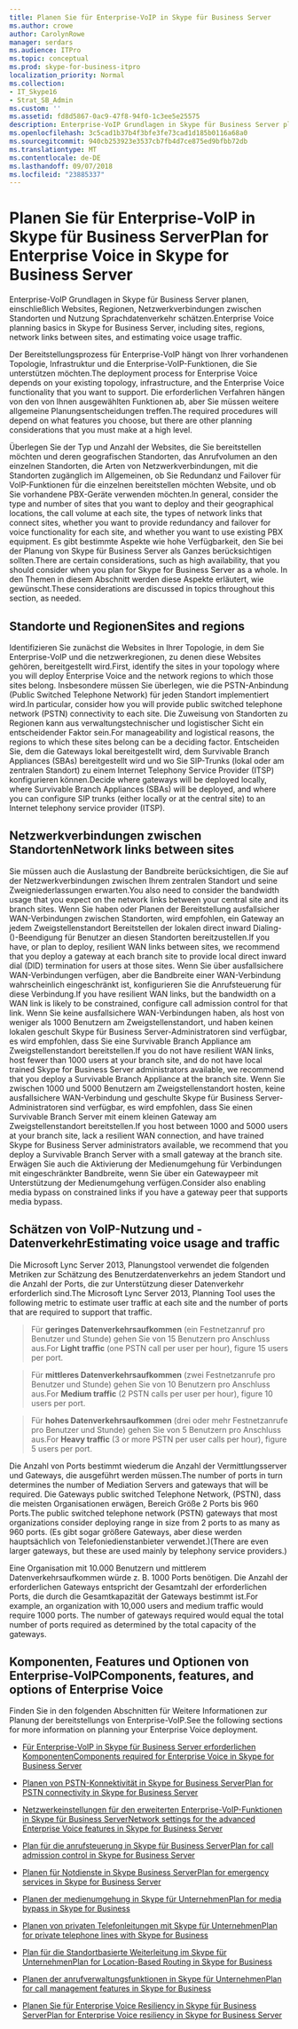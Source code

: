 ```yaml
---
title: Planen Sie für Enterprise-VoIP in Skype für Business Server
ms.author: crowe
author: CarolynRowe
manager: serdars
ms.audience: ITPro
ms.topic: conceptual
ms.prod: skype-for-business-itpro
localization_priority: Normal
ms.collection:
- IT_Skype16
- Strat_SB_Admin
ms.custom: ''
ms.assetid: fd8d5867-0ac9-47f8-94f0-1c3ee5e25575
description: Enterprise-VoIP Grundlagen in Skype für Business Server planen, einschließlich Websites, Regionen, Netzwerkverbindungen zwischen Standorten und Nutzung Sprachdatenverkehr schätzen.
ms.openlocfilehash: 3c5cad1b37b4f3bfe3fe73cad1d185b0116a68a0
ms.sourcegitcommit: 940cb253923e3537cb7fb4d7ce875ed9bfbb72db
ms.translationtype: MT
ms.contentlocale: de-DE
ms.lasthandoff: 09/07/2018
ms.locfileid: "23885337"
---
```

# <a name="plan-for-enterprise-voice-in-skype-for-business-server"></a><span data-ttu-id="48c25-103">Planen Sie für Enterprise-VoIP in Skype für Business Server</span><span class="sxs-lookup"><span data-stu-id="48c25-103">Plan for Enterprise Voice in Skype for Business Server</span></span>
 
<span data-ttu-id="48c25-104">Enterprise-VoIP Grundlagen in Skype für Business Server planen, einschließlich Websites, Regionen, Netzwerkverbindungen zwischen Standorten und Nutzung Sprachdatenverkehr schätzen.</span><span class="sxs-lookup"><span data-stu-id="48c25-104">Enterprise Voice planning basics in Skype for Business Server, including sites, regions, network links between sites, and estimating voice usage traffic.</span></span>
  
<span data-ttu-id="48c25-105">Der Bereitstellungsprozess für Enterprise-VoIP hängt von Ihrer vorhandenen Topologie, Infrastruktur und die Enterprise-VoIP-Funktionen, die Sie unterstützen möchten.</span><span class="sxs-lookup"><span data-stu-id="48c25-105">The deployment process for Enterprise Voice depends on your existing topology, infrastructure, and the Enterprise Voice functionality that you want to support.</span></span> <span data-ttu-id="48c25-106">Die erforderlichen Verfahren hängen von den von Ihnen ausgewählten Funktionen ab, aber Sie müssen weitere allgemeine Planungsentscheidungen treffen.</span><span class="sxs-lookup"><span data-stu-id="48c25-106">The required procedures will depend on what features you choose, but there are other planning considerations that you must make at a high level.</span></span>
  
<span data-ttu-id="48c25-107">Überlegen Sie der Typ und Anzahl der Websites, die Sie bereitstellen möchten und deren geografischen Standorten, das Anrufvolumen an den einzelnen Standorten, die Arten von Netzwerkverbindungen, mit die Standorten zugänglich im Allgemeinen, ob Sie Redundanz und Failover für VoIP-Funktionen für die einzelnen bereitstellen möchten Website, und ob Sie vorhandene PBX-Geräte verwenden möchten.</span><span class="sxs-lookup"><span data-stu-id="48c25-107">In general, consider the type and number of sites that you want to deploy and their geographical locations, the call volume at each site, the types of network links that connect sites, whether you want to provide redundancy and failover for voice functionality for each site, and whether you want to use existing PBX equipment.</span></span> <span data-ttu-id="48c25-108">Es gibt bestimmte Aspekte wie hohe Verfügbarkeit, den Sie bei der Planung von Skype für Business Server als Ganzes berücksichtigen sollten.</span><span class="sxs-lookup"><span data-stu-id="48c25-108">There are certain considerations, such as high availability, that you should consider when you plan for Skype for Business Server as a whole.</span></span> <span data-ttu-id="48c25-109">In den Themen in diesem Abschnitt werden diese Aspekte erläutert, wie gewünscht.</span><span class="sxs-lookup"><span data-stu-id="48c25-109">These considerations are discussed in topics throughout this section, as needed.</span></span>
  
## <a name="sites-and-regions"></a><span data-ttu-id="48c25-110">Standorte und Regionen</span><span class="sxs-lookup"><span data-stu-id="48c25-110">Sites and regions</span></span>

<span data-ttu-id="48c25-111">Identifizieren Sie zunächst die Websites in Ihrer Topologie, in dem Sie Enterprise-VoIP und die netzwerkregionen, zu denen diese Websites gehören, bereitgestellt wird.</span><span class="sxs-lookup"><span data-stu-id="48c25-111">First, identify the sites in your topology where you will deploy Enterprise Voice and the network regions to which those sites belong.</span></span> <span data-ttu-id="48c25-112">Insbesondere müssen Sie überlegen, wie die PSTN-Anbindung (Public Switched Telephone Network) für jeden Standort implementiert wird.</span><span class="sxs-lookup"><span data-stu-id="48c25-112">In particular, consider how you will provide public switched telephone network (PSTN) connectivity to each site.</span></span> <span data-ttu-id="48c25-113">Die Zuweisung von Standorten zu Regionen kann aus verwaltungstechnischer und logistischer Sicht ein entscheidender Faktor sein.</span><span class="sxs-lookup"><span data-stu-id="48c25-113">For manageability and logistical reasons, the regions to which these sites belong can be a deciding factor.</span></span> <span data-ttu-id="48c25-114">Entscheiden Sie, dem die Gateways lokal bereitgestellt wird, dem Survivable Branch Appliances (SBAs) bereitgestellt wird und wo Sie SIP-Trunks (lokal oder am zentralen Standort) zu einem Internet Telephony Service Provider (ITSP) konfigurieren können.</span><span class="sxs-lookup"><span data-stu-id="48c25-114">Decide where gateways will be deployed locally, where Survivable Branch Appliances (SBAs) will be deployed, and where you can configure SIP trunks (either locally or at the central site) to an Internet telephony service provider (ITSP).</span></span>
  
## <a name="network-links-between-sites"></a><span data-ttu-id="48c25-115">Netzwerkverbindungen zwischen Standorten</span><span class="sxs-lookup"><span data-stu-id="48c25-115">Network links between sites</span></span>

<span data-ttu-id="48c25-116">Sie müssen auch die Auslastung der Bandbreite berücksichtigen, die Sie auf der Netzwerkverbindungen zwischen Ihrem zentralen Standort und seine Zweigniederlassungen erwarten.</span><span class="sxs-lookup"><span data-stu-id="48c25-116">You also need to consider the bandwidth usage that you expect on the network links between your central site and its branch sites.</span></span> <span data-ttu-id="48c25-117">Wenn Sie haben oder Planen der Bereitstellung ausfallsicher WAN-Verbindungen zwischen Standorten, wird empfohlen, ein Gateway an jedem Zweigstellenstandort Bereitstellen der lokalen direct inward Dialing-()-Beendigung für Benutzer an diesen Standorten bereitzustellen.</span><span class="sxs-lookup"><span data-stu-id="48c25-117">If you have, or plan to deploy, resilient WAN links between sites, we recommend that you deploy a gateway at each branch site to provide local direct inward dial (DID) termination for users at those sites.</span></span> <span data-ttu-id="48c25-118">Wenn Sie über ausfallsichere WAN-Verbindungen verfügen, aber die Bandbreite einer WAN-Verbindung wahrscheinlich eingeschränkt ist, konfigurieren Sie die Anrufsteuerung für diese Verbindung.</span><span class="sxs-lookup"><span data-stu-id="48c25-118">If you have resilient WAN links, but the bandwidth on a WAN link is likely to be constrained, configure call admission control for that link.</span></span> <span data-ttu-id="48c25-119">Wenn Sie keine ausfallsichere WAN-Verbindungen haben, als host von weniger als 1000 Benutzern am Zweigstellenstandort, und haben keinen lokalen geschult Skype für Business Server-Administratoren sind verfügbar, es wird empfohlen, dass Sie eine Survivable Branch Appliance am Zweigstellenstandort bereitstellen.</span><span class="sxs-lookup"><span data-stu-id="48c25-119">If you do not have resilient WAN links, host fewer than 1000 users at your branch site, and do not have local trained Skype for Business Server administrators available, we recommend that you deploy a Survivable Branch Appliance at the branch site.</span></span> <span data-ttu-id="48c25-120">Wenn Sie zwischen 1000 und 5000 Benutzern am Zweigstellenstandort hosten, keine ausfallsichere WAN-Verbindung und geschulte Skype für Business Server-Administratoren sind verfügbar, es wird empfohlen, dass Sie einen Survivable Branch Server mit einem kleinen Gateway am Zweigstellenstandort bereitstellen.</span><span class="sxs-lookup"><span data-stu-id="48c25-120">If you host between 1000 and 5000 users at your branch site, lack a resilient WAN connection, and have trained Skype for Business Server administrators available, we recommend that you deploy a Survivable Branch Server with a small gateway at the branch site.</span></span> <span data-ttu-id="48c25-121">Erwägen Sie auch die Aktivierung der Medienumgehung für Verbindungen mit eingeschränkter Bandbreite, wenn Sie über ein Gatewaypeer mit Unterstützung der Medienumgehung verfügen.</span><span class="sxs-lookup"><span data-stu-id="48c25-121">Consider also enabling media bypass on constrained links if you have a gateway peer that supports media bypass.</span></span>
  
## <a name="estimating-voice-usage-and-traffic"></a><span data-ttu-id="48c25-122">Schätzen von VoIP-Nutzung und -Datenverkehr</span><span class="sxs-lookup"><span data-stu-id="48c25-122">Estimating voice usage and traffic</span></span>

<span data-ttu-id="48c25-123">Die Microsoft Lync Server 2013, Planungstool verwendet die folgenden Metriken zur Schätzung des Benutzerdatenverkehrs an jedem Standort und die Anzahl der Ports, die zur Unterstützung dieser Datenverkehr erforderlich sind.</span><span class="sxs-lookup"><span data-stu-id="48c25-123">The Microsoft Lync Server 2013, Planning Tool uses the following metric to estimate user traffic at each site and the number of ports that are required to support that traffic.</span></span>
  
> <span data-ttu-id="48c25-124">Für **geringes Datenverkehrsaufkommen** (ein Festnetzanruf pro Benutzer und Stunde) gehen Sie von 15 Benutzern pro Anschluss aus.</span><span class="sxs-lookup"><span data-stu-id="48c25-124">For **Light traffic** (one PSTN call per user per hour), figure 15 users per port.</span></span>
    
> <span data-ttu-id="48c25-125">Für **mittleres Datenverkehrsaufkommen** (zwei Festnetzanrufe pro Benutzer und Stunde) gehen Sie von 10 Benutzern pro Anschluss aus.</span><span class="sxs-lookup"><span data-stu-id="48c25-125">For **Medium traffic** (2 PSTN calls per user per hour), figure 10 users per port.</span></span>
    
> <span data-ttu-id="48c25-126">Für **hohes Datenverkehrsaufkommen** (drei oder mehr Festnetzanrufe pro Benutzer und Stunde) gehen Sie von 5 Benutzern pro Anschluss aus.</span><span class="sxs-lookup"><span data-stu-id="48c25-126">For **Heavy traffic** (3 or more PSTN per user calls per hour), figure 5 users per port.</span></span>
    
<span data-ttu-id="48c25-127">Die Anzahl von Ports bestimmt wiederum die Anzahl der Vermittlungsserver und Gateways, die ausgeführt werden müssen.</span><span class="sxs-lookup"><span data-stu-id="48c25-127">The number of ports in turn determines the number of Mediation Servers and gateways that will be required.</span></span> <span data-ttu-id="48c25-128">Die Gateways public switched Telephone Network, (PSTN), dass die meisten Organisationen erwägen, Bereich Größe 2 Ports bis 960 Ports.</span><span class="sxs-lookup"><span data-stu-id="48c25-128">The public switched telephone network (PSTN) gateways that most organizations consider deploying range in size from 2 ports to as many as 960 ports.</span></span> <span data-ttu-id="48c25-129">(Es gibt sogar größere Gateways, aber diese werden hauptsächlich von Telefoniedienstanbieter verwendet.)</span><span class="sxs-lookup"><span data-stu-id="48c25-129">(There are even larger gateways, but these are used mainly by telephony service providers.)</span></span>
  
<span data-ttu-id="48c25-p106">Eine Organisation mit 10.000 Benutzern und mittlerem Datenverkehrsaufkommen würde z. B. 1000 Ports benötigen. Die Anzahl der erforderlichen Gateways entspricht der Gesamtzahl der erforderlichen Ports, die durch die Gesamtkapazität der Gateways bestimmt ist.</span><span class="sxs-lookup"><span data-stu-id="48c25-p106">For example, an organization with 10,000 users and medium traffic would require 1000 ports. The number of gateways required would equal the total number of ports required as determined by the total capacity of the gateways.</span></span>
  
## <a name="components-features-and-options-of-enterprise-voice"></a><span data-ttu-id="48c25-132">Komponenten, Features und Optionen von Enterprise-VoIP</span><span class="sxs-lookup"><span data-stu-id="48c25-132">Components, features, and options of Enterprise Voice</span></span>

<span data-ttu-id="48c25-133">Finden Sie in den folgenden Abschnitten für Weitere Informationen zur Planung der bereitstellungs von Enterprise-VoIP.</span><span class="sxs-lookup"><span data-stu-id="48c25-133">See the following sections for more information on planning your Enterprise Voice deployment.</span></span>
  
- [<span data-ttu-id="48c25-134">Für Enterprise-VoIP in Skype für Business Server erforderlichen Komponenten</span><span class="sxs-lookup"><span data-stu-id="48c25-134">Components required for Enterprise Voice in Skype for Business Server</span></span>](components-required-for-enterprise-voice.md)
    
- [<span data-ttu-id="48c25-135">Planen von PSTN-Konnektivität in Skype for Business Server</span><span class="sxs-lookup"><span data-stu-id="48c25-135">Plan for PSTN connectivity in Skype for Business Server</span></span>](pstn-connectivity-0.md)
    
- [<span data-ttu-id="48c25-136">Netzwerkeinstellungen für den erweiterten Enterprise-VoIP-Funktionen in Skype für Business Server</span><span class="sxs-lookup"><span data-stu-id="48c25-136">Network settings for the advanced Enterprise Voice features in Skype for Business Server</span></span>](network-settings-for-advanced-features.md)
    
- [<span data-ttu-id="48c25-137">Plan für die anrufsteuerung in Skype für Business Server</span><span class="sxs-lookup"><span data-stu-id="48c25-137">Plan for call admission control in Skype for Business Server</span></span>](call-admission-control.md)
    
- [<span data-ttu-id="48c25-138">Planen für Notdienste in Skype Business Server</span><span class="sxs-lookup"><span data-stu-id="48c25-138">Plan for emergency services in Skype for Business Server</span></span>](emergency-services.md)
    
- [<span data-ttu-id="48c25-139">Planen der medienumgehung in Skype für Unternehmen</span><span class="sxs-lookup"><span data-stu-id="48c25-139">Plan for media bypass in Skype for Business</span></span>](media-bypass.md)
    
- [<span data-ttu-id="48c25-140">Planen von privaten Telefonleitungen mit Skype für Unternehmen</span><span class="sxs-lookup"><span data-stu-id="48c25-140">Plan for private telephone lines with Skype for Business</span></span>](private-telephone-lines.md)
    
- [<span data-ttu-id="48c25-141">Plan für die Standortbasierte Weiterleitung im Skype für Unternehmen</span><span class="sxs-lookup"><span data-stu-id="48c25-141">Plan for Location-Based Routing in Skype for Business</span></span>](location-based-routing.md)
    
- [<span data-ttu-id="48c25-142">Planen der anrufverwaltungsfunktionen in Skype für Unternehmen</span><span class="sxs-lookup"><span data-stu-id="48c25-142">Plan for call management features in Skype for Business</span></span>](call-management-features.md)
    
- [<span data-ttu-id="48c25-143">Planen Sie für Enterprise Voice Resiliency in Skype für Business Server</span><span class="sxs-lookup"><span data-stu-id="48c25-143">Plan for Enterprise Voice resiliency in Skype for Business Server</span></span>](enterprise-voice-resiliency.md)
    

